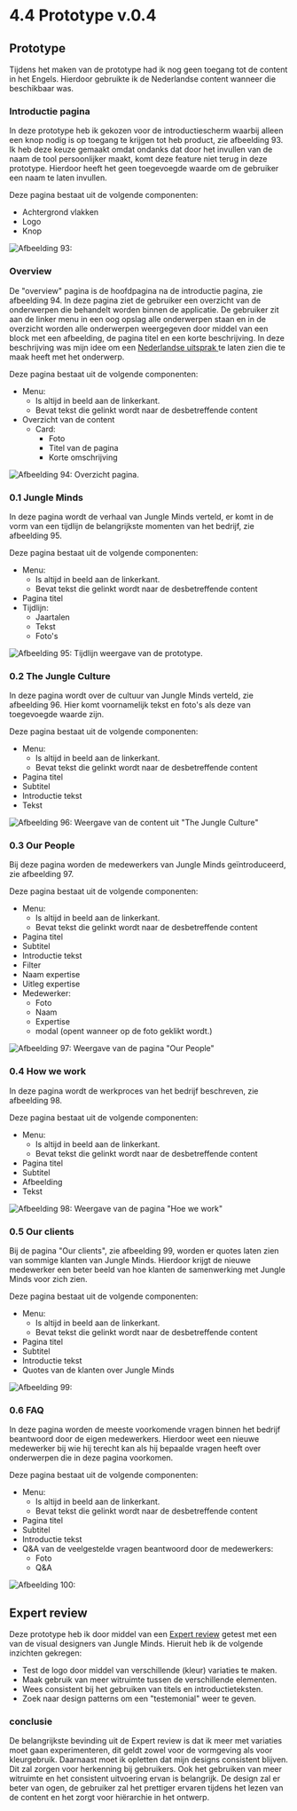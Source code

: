 # 4.4 Prototype v.0.4

## Prototype

Tijdens het maken van de prototype had ik nog geen toegang tot de content in het Engels. Hierdoor gebruikte ik de Nederlandse content wanneer die beschikbaar was.

### Introductie pagina 

In deze prototype heb ik gekozen voor de introductiescherm waarbij alleen een knop nodig is op toegang te krijgen tot heb product, zie afbeelding 93. Ik heb deze keuze gemaakt omdat ondanks dat door het invullen van de naam de tool persoonlijker maakt, komt deze feature niet terug in deze prototype. Hierdoor heeft het geen toegevoegde waarde om de gebruiker een naam te laten invullen. 

Deze pagina bestaat uit de volgende componenten:

* Achtergrond vlakken
* Logo
* Knop

![Afbeelding 93: ](../.gitbook/assets/home%20%282%29.jpg)

### Overview 

De "overview" pagina is de hoofdpagina na de introductie pagina, zie afbeelding 94. In deze pagina ziet de gebruiker een overzicht van de onderwerpen die behandelt worden binnen de applicatie. De gebruiker zit aan de linker menu in een oog opslag alle onderwerpen staan en in de overzicht worden alle onderwerpen weergegeven door middel van een block met een afbeelding, de pagina titel en een korte beschrijving. In deze beschrijving was mijn idee om een [Nederlandse uitsprak ](4.2-identiteit-and-merkbeleving.md#nederlandse-uitspraken)te laten zien die te maak heeft met het onderwerp. 

Deze pagina bestaat uit de volgende componenten:

* Menu:
  * Is altijd in beeld aan de linkerkant.
  * Bevat tekst die gelinkt wordt naar de desbetreffende content
* Overzicht van de content
  * Card:
    * Foto
    * Titel van de pagina
    * Korte omschrijving

![Afbeelding 94: Overzicht pagina. ](../.gitbook/assets/overview.jpg)

### 0.1 Jungle Minds

In deze pagina wordt de verhaal van Jungle Minds verteld, er komt in de vorm van een tijdlijn de belangrijkste momenten van het bedrijf, zie afbeelding 95. 

Deze pagina bestaat uit de volgende componenten:

* Menu:
  * Is altijd in beeld aan de linkerkant.
  * Bevat tekst die gelinkt wordt naar de desbetreffende content
* Pagina titel
* Tijdlijn:
  * Jaartalen
  * Tekst
  * Foto's

![Afbeelding 95: Tijdlijn weergave van de prototype. ](../.gitbook/assets/0.1-jungle-minds.jpg)

### 0.2 The Jungle Culture

In deze pagina wordt over de cultuur van Jungle Minds verteld, zie afbeelding 96. Hier komt voornamelijk tekst en foto's als deze van toegevoegde waarde zijn.

Deze pagina bestaat uit de volgende componenten:

* Menu:
  * Is altijd in beeld aan de linkerkant.
  * Bevat tekst die gelinkt wordt naar de desbetreffende content
* Pagina titel
* Subtitel
* Introductie tekst
* Tekst

![Afbeelding 96: Weergave van de content uit &quot;The Jungle Culture&quot;](../.gitbook/assets/0.2-the-jungle-culture-copy%20%282%29.jpg)

### 0.3 Our People

Bij deze pagina worden de medewerkers van Jungle Minds geïntroduceerd, zie afbeelding 97.

Deze pagina bestaat uit de volgende componenten:

* Menu:
  * Is altijd in beeld aan de linkerkant.
  * Bevat tekst die gelinkt wordt naar de desbetreffende content
* Pagina titel
* Subtitel
* Introductie tekst
* Filter
* Naam expertise
* Uitleg expertise
* Medewerker:
  * Foto
  * Naam
  * Expertise
  * modal \(opent wanneer op de foto geklikt wordt.\)

![Afbeelding 97: Weergave van de pagina &quot;Our People&quot;](../.gitbook/assets/0.3-our-people-copy%20%283%29.jpg)

### 0.4 How we work

In deze pagina wordt de werkproces van het bedrijf beschreven, zie afbeelding 98.

Deze pagina bestaat uit de volgende componenten:

* Menu:
  * Is altijd in beeld aan de linkerkant.
  * Bevat tekst die gelinkt wordt naar de desbetreffende content
* Pagina titel
* Subtitel
* Afbeelding
* Tekst

![Afbeelding 98: Weergave van de pagina &quot;Hoe we work&quot;](../.gitbook/assets/0.4-how-we-work.jpg)

### 0.5 Our clients

Bij de pagina "Our clients", zie afbeelding 99, worden er quotes laten zien van sommige klanten van Jungle Minds. Hierdoor krijgt de nieuwe medewerker een beter beeld van hoe klanten de samenwerking met Jungle Minds voor zich zien.

Deze pagina bestaat uit de volgende componenten:

* Menu:
  * Is altijd in beeld aan de linkerkant.
  * Bevat tekst die gelinkt wordt naar de desbetreffende content
* Pagina titel
* Subtitel
* Introductie tekst
* Quotes van de klanten over Jungle Minds

![Afbeelding 99: ](../.gitbook/assets/0.5-our-clients-copy%20%281%29.jpg)

### 0.6 FAQ

In deze pagina worden de meeste voorkomende vragen binnen het bedrijf beantwoord door de eigen medewerkers. Hierdoor weet een nieuwe medewerker bij wie hij terecht kan als hij bepaalde vragen heeft over onderwerpen die in deze pagina voorkomen.

Deze pagina bestaat uit de volgende componenten:

* Menu:
  * Is altijd in beeld aan de linkerkant.
  * Bevat tekst die gelinkt wordt naar de desbetreffende content
* Pagina titel
* Subtitel
* Introductie tekst
* Q&A van de veelgestelde vragen beantwoord door de medewerkers:
  * Foto
  * Q&A

![Afbeelding 100: ](../.gitbook/assets/0.6-faq-copy%20%282%29.jpg)

## Expert review

Deze prototype heb ik door middel van een [Expert review](../6.5-prototype-tests/6.5.3-expert-review-v0.4.md) getest met een van de visual designers van Jungle Minds. Hieruit heb ik de volgende inzichten gekregen:

* Test de logo door middel van verschillende \(kleur\) variaties te maken.
* Maak gebruik van meer witruimte tussen de verschillende elementen.
* Wees consistent bij het gebruiken van titels en introductieteksten.
* Zoek naar design patterns om een "testemonial" weer te geven. 

### conclusie

De belangrijkste bevinding uit de Expert review is dat ik meer met variaties moet gaan experimenteren, dit geldt zowel voor de vormgeving als voor kleurgebruik. Daarnaast moet ik opletten dat mijn designs consistent blijven. Dit zal zorgen voor herkenning bij gebruikers. Ook het gebruiken van meer witruimte en het consistent uitvoering ervan is belangrijk. De design zal er beter van ogen, de gebruiker zal het prettiger ervaren tijdens het lezen van de content en het zorgt voor hiërarchie in het ontwerp.


